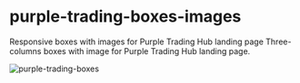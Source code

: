 # purple-trading-boxes-images
Responsive boxes with images for Purple Trading Hub landing page
Three-columns boxes with image for Purple Trading Hub landing page.

![purple-trading-boxes](https://i.ibb.co/pQMkGcf/Sn-mek-obrazovky-z-2023-01-25-10-25-48.png)
